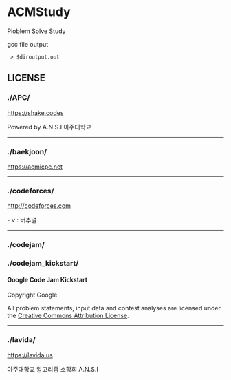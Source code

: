 # ACMStudy
Ploblem Solve Study

gcc file output
```
 > $diroutput.out
```


## LICENSE
### ./APC/
https://shake.codes

Powered by A.N.S.I 아주대학교

---
### ./baekjoon/
https://acmicpc.net

---
### ./codeforces/
http://codeforces.com

 \- v : 버추얼

---
### ./codejam/
### ./codejam_kickstart/
#### Google Code Jam Kickstart
Copyright Google

All problem statements, input data and contest analyses are licensed under the [Creative Commons Attribution License](http://creativecommons.org/licenses/by/3.0/).

---
### ./lavida/
https://lavida.us

아주대학교 알고리즘 소학회 A.N.S.I
